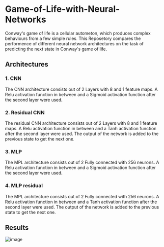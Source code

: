 # Game-of-Life-with-Neural-Networks
Conway's game of life is a cellular autometon, which produces complex behaviours from a few simple rules.
This Reposetory compares the performence of different neural network architectures on the task of predicting the next state in Conway's game of life.

## Architectures

### 1. CNN
The CNN architecture consists out of 2 Layers with 8 and 1 feature maps. A Relu activation function in between and a Sigmoid activation function after the second layer were used.

### 2. Residual CNN
The residual CNN architecture consists out of 2 Layers with 8 and 1 feature maps. A Relu activation function in between and a Tanh activation function after the second layer were used.
The output of the network is added to the previous state to get the next one.

### 3. MLP
The MPL architecture consists out of 2 Fully connected with 256 neurons. A Relu activation function in between and a Sigmoid activation function after the second layer were used.

### 4. MLP residual
The MPL architecture consists out of 2 Fully connected with 256 neurons. A Relu activation function in between and a Tanh activation function after the second layer were used.
The output of the network is added to the previous state to get the next one.



## Results


![image](https://user-images.githubusercontent.com/72468505/128404168-fe40cad0-476a-435d-90b0-9abd93cea8a7.png)
